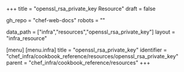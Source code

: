 +++
title = "openssl_rsa_private_key Resource"
draft = false

gh_repo = "chef-web-docs"
robots = ""

data_path = ["infra","resources","openssl_rsa_private_key"]
layout = "infra_resource"


[menu]
  [menu.infra]
    title = "openssl_rsa_private_key"
    identifier = "chef_infra/cookbook_reference/resources/openssl_rsa_private_key"
    parent = "chef_infra/cookbook_reference/resources"
+++

<!-- The contents of this page are automatically generated from the openssl_rsa_private_key.yaml file in the data directory. -->
<!-- To suggest a change, edit the https://github.com/chef/chef/blob/master/lib/chef/resource/openssl_rsa_private_key.rb file
      and submit a pull request to the https://github.com/chef/chef repository. -->
